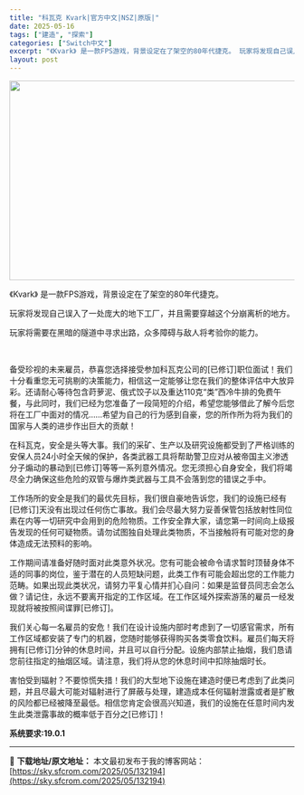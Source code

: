 ```yaml
---
title: "科瓦克 Kvark|官方中文|NSZ|原版|"
date: 2025-05-16
tags: ["建造", "探索"]
categories: ["Switch中文"]
excerpt: "《Kvark》 是一款FPS游戏，背景设定在了架空的80年代捷克。 玩家将发现自己误入了一处庞大的地下工厂，并且需要穿越这个分崩离析的地方。 玩家将需要在黑暗的隧道中寻求出路，众多障碍与敌人将考验你的能力。 &nbsp; 备受珍视的未来雇员，恭喜您选择接受参加科瓦克公司的[已修订]职位面试！我们十分&hellip;"
layout: post
---
```


<img class="aligncenter size-full wp-image-132199" src="https://sky.sfcrom.com/wp-content/uploads/2025/05/2025051608265747.webp" alt="" width="616" height="353" />

《Kvark》 是一款FPS游戏，背景设定在了架空的80年代捷克。

玩家将发现自己误入了一处庞大的地下工厂，并且需要穿越这个分崩离析的地方。

玩家将需要在黑暗的隧道中寻求出路，众多障碍与敌人将考验你的能力。

&nbsp;

备受珍视的未来雇员，恭喜您选择接受参加科瓦克公司的[已修订]职位面试！我们十分看重您无可挑剔的决策能力，相信这一定能够让您在我们的整体评估中大放异彩。还请耐心等待包含莳萝泥、俄式饺子以及重达110克“类”西冷牛排的免费午餐，与此同时，我们已经为您准备了一段简短的介绍，希望您能够借此了解今后您将在工厂中面对的情况……希望为自己的行为感到自豪，您的所作所为将为我们的国家与人类的进步作出巨大的贡献！

在科瓦克，安全是头等大事。我们的采矿、生产以及研究设施都受到了严格训练的安保人员24小时全天候的保护，各类武器工具将帮助警卫应对从被帝国主义渗透分子煽动的暴动到[已修订]等等一系列意外情况。您无须担心自身安全，我们将竭尽全力确保这些危险的双管与爆炸类武器与工具不会落到您的错误之手中。

工作场所的安全是我们的最优先目标，我们很自豪地告诉您，我们的设施已经有[已修订]天没有出现过任何伤亡事故。我们会尽最大努力妥善保管包括放射性同位素在内等一切研究中会用到的危险物质。工作安全靠大家，请您第一时间向上级报告发现的任何可疑物质。请勿试图独自处理此类物质，不当接触将有可能对您的身体造成无法预料的影响。

工作期间请准备好随时面对此类意外状况。您有可能会被命令请求暂时顶替身体不适的同事的岗位，鉴于潜在的人员短缺问题，此类工作有可能会超出您的工作能力范畴。如果出现此类状况，请努力平复心情并扪心自问：如果是监督员同志会怎么做？请记住，永远不要离开指定的工作区域。在工作区域外探索游荡的雇员一经发现就将被按照间谍罪[已修订]。

我们关心每一名雇员的安危！我们在设计设施内部时考虑到了一切感官需求，所有工作区域都安装了专门的机器，您随时能够获得购买各类零食饮料。雇员们每天将拥有[已修订]分钟的休息时间，并且可以自行分配。设施内部禁止抽烟，我们恳请您前往指定的抽烟区域。请注意，我们将从您的休息时间中扣除抽烟时长。

害怕受到辐射？不要惊慌失措！我们的大型地下设施在建造时便已考虑到了此类问题，并且尽最大可能对辐射进行了屏蔽与处理，建造成本任何辐射泄露或者是扩散的风险都已经被降至最低。相信您肯定会很高兴知道，我们的设施在任意时间内发生此类泄露事故的概率低于百分之[已修订]！

<strong>系统要求:19.0.1</strong>

---
📖 **下载地址/原文地址：** 本文最初发布于我的博客网站：[https://sky.sfcrom.com/2025/05/132194](https://sky.sfcrom.com/2025/05/132194)
